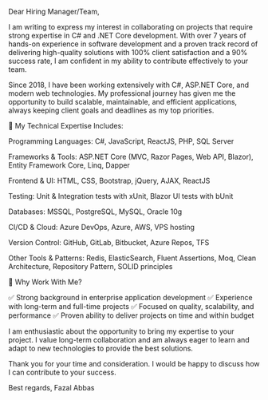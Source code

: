 Dear Hiring Manager/Team,

I am writing to express my interest in collaborating on projects that require strong expertise in C# and .NET Core development. With over 7 years of hands-on experience in software development and a proven track record of delivering high-quality solutions with 100% client satisfaction and a 90% success rate, I am confident in my ability to contribute effectively to your team.

Since 2018, I have been working extensively with C#, ASP.NET Core, and modern web technologies. My professional journey has given me the opportunity to build scalable, maintainable, and efficient applications, always keeping client goals and deadlines as my top priorities.

🔹 My Technical Expertise Includes:

Programming Languages: C#, JavaScript, ReactJS, PHP, SQL Server

Frameworks & Tools: ASP.NET Core (MVC, Razor Pages, Web API, Blazor), Entity Framework Core, Linq, Dapper

Frontend & UI: HTML, CSS, Bootstrap, jQuery, AJAX, ReactJS

Testing: Unit & Integration tests with xUnit, Blazor UI tests with bUnit

Databases: MSSQL, PostgreSQL, MySQL, Oracle 10g

CI/CD & Cloud: Azure DevOps, Azure, AWS, VPS hosting

Version Control: GitHub, GitLab, Bitbucket, Azure Repos, TFS

Other Tools & Patterns: Redis, ElasticSearch, Fluent Assertions, Moq, Clean Architecture, Repository Pattern, SOLID principles

🔹 Why Work With Me?

✅ Strong background in enterprise application development
✅ Experience with long-term and full-time projects
✅ Focused on quality, scalability, and performance
✅ Proven ability to deliver projects on time and within budget

I am enthusiastic about the opportunity to bring my expertise to your project. I value long-term collaboration and am always eager to learn and adapt to new technologies to provide the best solutions.

Thank you for your time and consideration. I would be happy to discuss how I can contribute to your success.

Best regards,
Fazal Abbas

